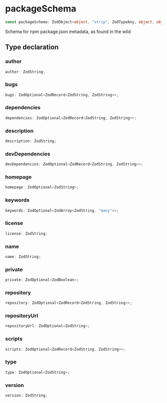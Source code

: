 # packageSchema

```ts
const packageSchema: ZodObject<object, "strip", ZodTypeAny, object, object>;
```

Schema for npm package.json metadata, as found in the wild

## Type declaration

### author

```ts
author: ZodString;
```

### bugs

```ts
bugs: ZodOptional<ZodRecord<ZodString, ZodString>>;
```

### dependencies

```ts
dependencies: ZodOptional<ZodRecord<ZodString, ZodString>>;
```

### description

```ts
description: ZodString;
```

### devDependencies

```ts
devDependencies: ZodOptional<ZodRecord<ZodString, ZodString>>;
```

### homepage

```ts
homepage: ZodOptional<ZodString>;
```

### keywords

```ts
keywords: ZodOptional<ZodArray<ZodString, "many">>;
```

### license

```ts
license: ZodString;
```

### name

```ts
name: ZodString;
```

### private

```ts
private: ZodOptional<ZodBoolean>;
```

### repository

```ts
repository: ZodOptional<ZodRecord<ZodString, ZodString>>;
```

### repositoryUrl

```ts
repositoryUrl: ZodOptional<ZodString>;
```

### scripts

```ts
scripts: ZodOptional<ZodRecord<ZodString, ZodString>>;
```

### type

```ts
type: ZodOptional<ZodString>;
```

### version

```ts
version: ZodString;
```
